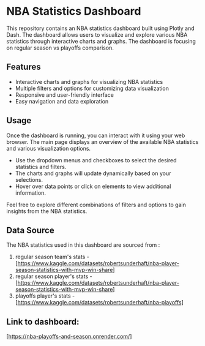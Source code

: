 # NBA Statistics Dashboard

This repository contains an NBA statistics dashboard built using Plotly and Dash. The dashboard allows users to visualize and explore various NBA statistics through interactive charts and graphs.
The dashboard is focusing on regular season vs playoffs comparison.
## Features

- Interactive charts and graphs for visualizing NBA statistics
- Multiple filters and options for customizing data visualization
- Responsive and user-friendly interface
- Easy navigation and data exploration

## Usage

Once the dashboard is running, you can interact with it using your web browser. The main page displays an overview of the available NBA statistics and various visualization options.

- Use the dropdown menus and checkboxes to select the desired statistics and filters.
- The charts and graphs will update dynamically based on your selections.
- Hover over data points or click on elements to view additional information.

Feel free to explore different combinations of filters and options to gain insights from the NBA statistics.

## Data Source

The NBA statistics used in this dashboard are sourced from :
1. regular season team's stats - [https://www.kaggle.com/datasets/robertsunderhaft/nba-player-season-statistics-with-mvp-win-share]
2. regular season player's stats - [https://www.kaggle.com/datasets/robertsunderhaft/nba-player-season-statistics-with-mvp-win-share]
3. playoffs player's stats - [https://www.kaggle.com/datasets/robertsunderhaft/nba-playoffs]

## Link to dashboard: 
[https://nba-playoffs-and-season.onrender.com/]
